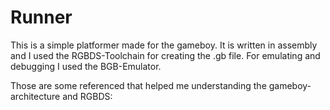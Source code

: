 # Runner

This is a simple platformer made for the gameboy. It is written in assembly and I used the RGBDS-Toolchain for creating the .gb file. For emulating and debugging I used the BGB-Emulator.

Those are some referenced that helped me understanding the gameboy-architecture and RGBDS:
